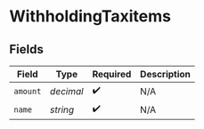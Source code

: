 # WithholdingTaxitems


## Fields

| Field              | Type               | Required           | Description        |
| ------------------ | ------------------ | ------------------ | ------------------ |
| `amount`           | *decimal*          | :heavy_check_mark: | N/A                |
| `name`             | *string*           | :heavy_check_mark: | N/A                |